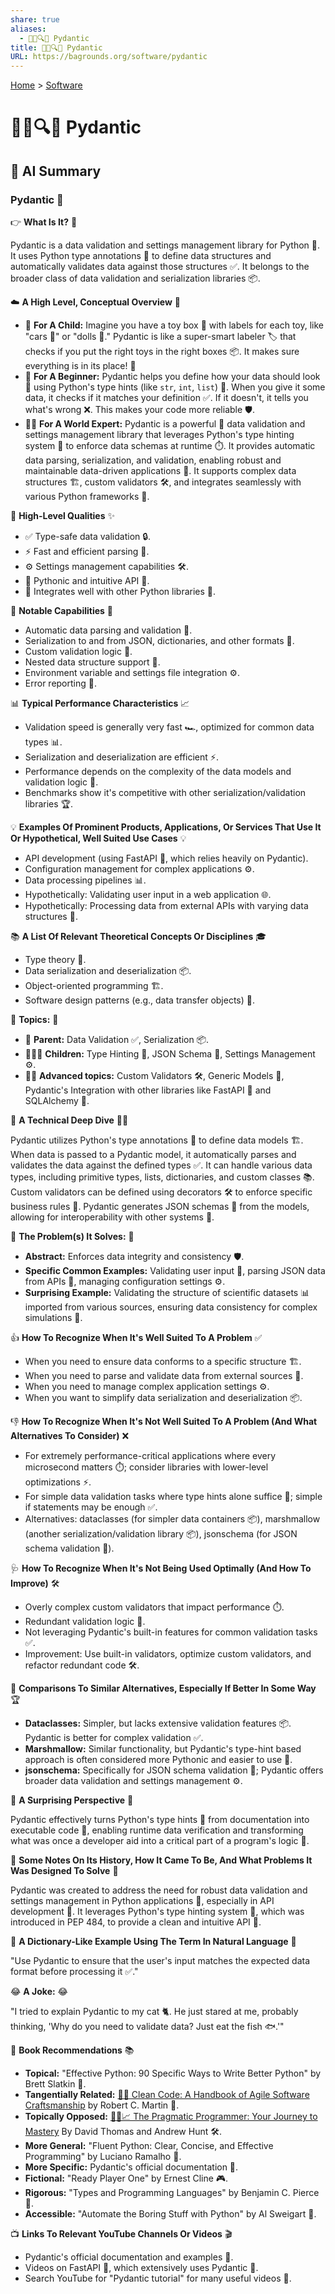 ```yaml
---
share: true
aliases:
  - 🐍📜🔍✅ Pydantic
title: 🐍📜🔍✅ Pydantic
URL: https://bagrounds.org/software/pydantic
---
```

[Home](../index.md) > [Software](./index.md)  
# 🐍📜🔍✅ Pydantic  
  
## 🤖 AI Summary  
### Pydantic 🐍  
  
👉 **What Is It?** 🧐  
  
Pydantic is a data validation and settings management library for Python 🐍. It uses Python type annotations 📝 to define data structures and automatically validates data against those structures ✅. It belongs to the broader class of data validation and serialization libraries 📦.  
  
☁️ **A High Level, Conceptual Overview** 🧠  
  
* 🍼 **For A Child:** Imagine you have a toy box 🧸 with labels for each toy, like "cars 🚗" or "dolls 🧸." Pydantic is like a super-smart labeler 🏷️ that checks if you put the right toys in the right boxes 📦. It makes sure everything is in its place! 🌟  
* 🏁 **For A Beginner:** Pydantic helps you define how your data should look 👀 using Python's type hints (like `str`, `int`, `list`) 📜. When you give it some data, it checks if it matches your definition ✅. If it doesn't, it tells you what's wrong ❌. This makes your code more reliable 🛡️.  
* 🧙‍♂️ **For A World Expert:** Pydantic is a powerful 💪 data validation and settings management library that leverages Python's type hinting system 🐍 to enforce data schemas at runtime ⏱️. It provides automatic data parsing, serialization, and validation, enabling robust and maintainable data-driven applications 🚀. It supports complex data structures 🏗️, custom validators 🛠️, and integrates seamlessly with various Python frameworks 🤝.  
  
🌟 **High-Level Qualities** ✨  
  
* ✅ Type-safe data validation 🔒.  
* ⚡️ Fast and efficient parsing 💨.  
* ⚙️ Settings management capabilities 🛠️.  
* 🐍 Pythonic and intuitive API 🤩.  
* 🤝 Integrates well with other Python libraries 🔗.  
  
🚀 **Notable Capabilities** 🌟  
  
* Automatic data parsing and validation 🤖.  
* Serialization to and from JSON, dictionaries, and other formats 🔄.  
* Custom validation logic 🎨.  
* Nested data structure support 🌳.  
* Environment variable and settings file integration ⚙️.  
* Error reporting 🚨.  
  
📊 **Typical Performance Characteristics** 📈  
  
* Validation speed is generally very fast 🏎️, optimized for common data types 📊.  
* Serialization and deserialization are efficient ⚡️.  
* Performance depends on the complexity of the data models and validation logic 🧠.  
* Benchmarks show it's competitive with other serialization/validation libraries 🏆.  
  
💡 **Examples Of Prominent Products, Applications, Or Services That Use It Or Hypothetical, Well Suited Use Cases** 💡  
  
* API development (using FastAPI 🚀, which relies heavily on Pydantic).  
* Configuration management for complex applications ⚙️.  
* Data processing pipelines 📊.  
* Hypothetically: Validating user input in a web application 🌐.  
* Hypothetically: Processing data from external APIs with varying data structures 🔄.  
  
📚 **A List Of Relevant Theoretical Concepts Or Disciplines** 🎓  
  
* Type theory 📜.  
* Data serialization and deserialization 📦.  
* Object-oriented programming 🏗️.  
* Software design patterns (e.g., data transfer objects) 🧩.  
  
🌲 **Topics:** 🌳  
  
* 👶 **Parent:** Data Validation ✅, Serialization 📦.  
* 👩‍👧‍👦 **Children:** Type Hinting 📝, JSON Schema 📄, Settings Management ⚙️.  
* 🧙‍♂️ **Advanced topics:** Custom Validators 🛠️, Generic Models 🧬, Pydantic's Integration with other libraries like FastAPI 🚀 and SQLAlchemy 🔗.  
  
🔬 **A Technical Deep Dive** 🕵️‍♂️  
  
Pydantic utilizes Python's type annotations 📝 to define data models 🏗️. When data is passed to a Pydantic model, it automatically parses and validates the data against the defined types ✅. It can handle various data types, including primitive types, lists, dictionaries, and custom classes 📚. Custom validators can be defined using decorators 🛠️ to enforce specific business rules 📜. Pydantic generates JSON schemas 📄 from the models, allowing for interoperability with other systems 🤝.  
  
🧩 **The Problem(s) It Solves:** 🧩  
  
* **Abstract:** Enforces data integrity and consistency 🛡️.  
* **Specific Common Examples:** Validating user input 📝, parsing JSON data from APIs 🔄, managing configuration settings ⚙️.  
* **Surprising Example:** Validating the structure of scientific datasets 📊 imported from various sources, ensuring data consistency for complex simulations 🧪.  
  
👍 **How To Recognize When It's Well Suited To A Problem** ✅  
  
* When you need to ensure data conforms to a specific structure 🏗️.  
* When you need to parse and validate data from external sources 🔄.  
* When you need to manage complex application settings ⚙️.  
* When you want to simplify data serialization and deserialization 📦.  
  
👎 **How To Recognize When It's Not Well Suited To A Problem (And What Alternatives To Consider)** ❌  
  
* For extremely performance-critical applications where every microsecond matters ⏱️; consider libraries with lower-level optimizations ⚡️.  
* For simple data validation tasks where type hints alone suffice 📝; simple if statements may be enough ✅.  
* Alternatives: dataclasses (for simpler data containers 📦), marshmallow (another serialization/validation library 📦), jsonschema (for JSON schema validation 📄).  
  
🩺 **How To Recognize When It's Not Being Used Optimally (And How To Improve)** 🛠️  
  
* Overly complex custom validators that impact performance ⏱️.  
* Redundant validation logic 🔄.  
* Not leveraging Pydantic's built-in features for common validation tasks ✅.  
* Improvement: Use built-in validators, optimize custom validators, and refactor redundant code 🛠️.  
  
🔄 **Comparisons To Similar Alternatives, Especially If Better In Some Way** 🏆  
  
* **Dataclasses:** Simpler, but lacks extensive validation features 📦. Pydantic is better for complex validation ✅.  
* **Marshmallow:** Similar functionality, but Pydantic's type-hint based approach is often considered more Pythonic and easier to use 🐍.  
* **jsonschema:** Specifically for JSON schema validation 📄; Pydantic offers broader data validation and settings management ⚙️.  
  
🤯 **A Surprising Perspective** 🤯  
  
Pydantic effectively turns Python's type hints 📝 from documentation into executable code 🤖, enabling runtime data verification and transforming what was once a developer aid into a critical part of a program's logic 🧠.  
  
📜 **Some Notes On Its History, How It Came To Be, And What Problems It Was Designed To Solve** 📜  
  
Pydantic was created to address the need for robust data validation and settings management in Python applications 🐍, especially in API development 🚀. It leverages Python's type hinting system 📝, which was introduced in PEP 484, to provide a clean and intuitive API 🤩.  
  
📝 **A Dictionary-Like Example Using The Term In Natural Language** 📖  
  
"Use Pydantic to ensure that the user's input matches the expected data format before processing it ✅."  
  
😂 **A Joke:** 😂  
  
"I tried to explain Pydantic to my cat 🐈. He just stared at me, probably thinking, 'Why do you need to validate data? Just eat the fish 🐟.'"  
  
📖 **Book Recommendations** 📚  
  
* **Topical:** "Effective Python: 90 Specific Ways to Write Better Python" by Brett Slatkin 🐍.  
* **Tangentially Related:** [🧼💾 Clean Code: A Handbook of Agile Software Craftsmanship](../books/clean-code.md) by Robert C. Martin 🧼.  
* **Topically Opposed:** [🧑‍💻📈 The Pragmatic Programmer: Your Journey to Mastery](../books/the-pragmatic-programmer-your-journey-to-mastery.md) By David Thomas and Andrew Hunt 🛠️.  
* **More General:** "Fluent Python: Clear, Concise, and Effective Programming" by Luciano Ramalho 🐍.  
* **More Specific:** Pydantic's official documentation 📄.  
* **Fictional:** "Ready Player One" by Ernest Cline 🎮.  
* **Rigorous:** "Types and Programming Languages" by Benjamin C. Pierce 📜.  
* **Accessible:** "Automate the Boring Stuff with Python" by Al Sweigart 🤖.  
  
📺 **Links To Relevant YouTube Channels Or Videos** 🎬  
  
* Pydantic's official documentation and examples 📄.  
* Videos on FastAPI 🚀, which extensively uses Pydantic 🐍.  
* Search YouTube for "Pydantic tutorial" for many useful videos 🎥.  
